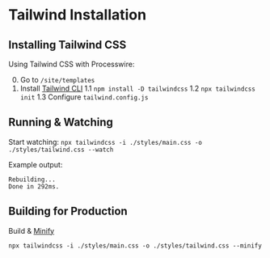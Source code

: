 # Tailwind Installation

## Installing Tailwind CSS

Using Tailwind CSS with Processwire:

0. Go to `/site/templates`
1. Install [Tailwind CLI](https://tailwindcss.com/docs/installation)
1.1 `npm install -D tailwindcss`
1.2 `npx tailwindcss init`
1.3 Configure `tailwind.config.js`

## Running & Watching

Start watching: 
`npx tailwindcss -i ./styles/main.css -o ./styles/tailwind.css --watch`

Example output:
```
Rebuilding...
Done in 292ms.
```


## Building for Production

Build & [Minify](https://tailwindcss.com/docs/optimizing-for-production)

`npx tailwindcss -i ./styles/main.css -o ./styles/tailwind.css --minify`



